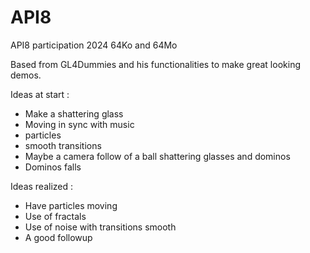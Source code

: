 # API8
API8 participation 2024 64Ko and 64Mo 



Based from GL4Dummies and his functionalities to make great looking demos.

Ideas at start : 

- Make a shattering glass
- Moving in sync with music
- particles
- smooth transitions
- Maybe a camera follow of a ball shattering glasses and dominos
- Dominos falls 


Ideas realized : 

- Have particles moving
- Use of fractals
- Use of noise with transitions smooth
- A good followup 























